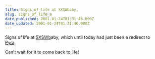 ```yaml
---
title: Signs of life at SXSWbaby,
slug: signs_of_life_a
date_published: 2001-01-24T01:31:46.000Z
date_updated: 2001-01-24T01:31:46.000Z
---
```


Signs of life at [SXSWb](http://www.sxswb.com/)aby, which until today had just been a redirect to [Pyra](http://www.pyra.com).

Can’t wait for it to come back to life!
